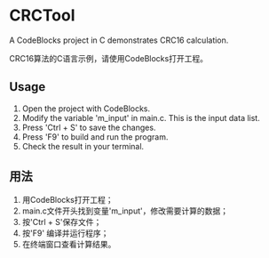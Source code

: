 # CRCTool
A CodeBlocks project in C demonstrates CRC16 calculation.  

CRC16算法的C语言示例，请使用CodeBlocks打开工程。

## Usage
1. Open the project with CodeBlocks.
2. Modify the variable 'm_input' in main.c. This is the input data list.
3. Press 'Ctrl + S' to save the changes.
4. Press 'F9' to build and run the program.
5. Check the result in your terminal.

## 用法
1. 用CodeBlocks打开工程；
2. main.c文件开头找到变量'm_input'，修改需要计算的数据；
3. 按'Ctrl + S'保存文件；
4. 按'F9' 编译并运行程序；
5. 在终端窗口查看计算结果。
